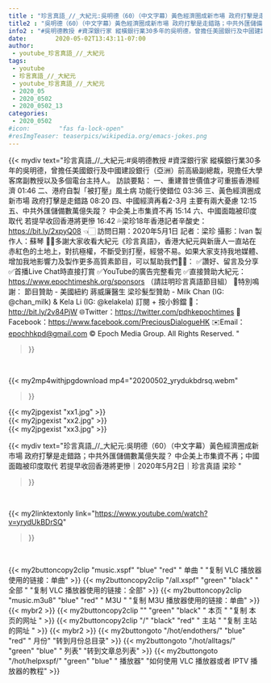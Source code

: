 ```yaml
---
title : "珍言真語_//_大紀元:吳明德（60）（中文字幕）黃色經濟圈成新市場 政府打擊是走錯路；中共外匯儲備數萬億失蹤？  中企美上市集資不再；中國面臨被印度取代 若提早收回香港將更慘｜2020年5月2日｜珍言真語 梁珍 "
title2 : "吳明德（60）（中文字幕）黃色經濟圈成新市場 政府打擊是走錯路；中共外匯儲備數萬億失蹤？  中企美上市集資不再；中國面臨被印度取代 若提早收回香港將更慘｜2020年5月2日｜珍言真語 梁珍 "
info2 : "#吳明德教授 #資深銀行家 縱橫銀行業30多年的吳明德，曾擔任美國銀行及中國建設銀行（亞洲）前高級副總裁，現擔任大學客席副教授以及多個電台主持人。  訪談要點： 一、重建普世價值才可重振香港經濟 01:46 二、港府自製「被打壓」風土病 功能行使錯位 03:36 三、黃色經濟圈成新市場 政府打擊是走錯路 08:20 四、中國經濟再看2-3月 主要有兩大憂慮 12:15 五、中共外匯儲備數萬億失蹤？  中企美上市集資不再 15:14 六、中國面臨被印度取代 若提早收回香港將更慘 16:42  💦梁珍18年香港記者辛酸史：https://bit.ly/2xpyQ08 👈🏻  訪問日期：2020年5月1日 記者：梁珍 攝影：Ivan 製作人：蘇琴  🙏🏻多謝大家收看大紀元《珍言真語》，香港大紀元與新唐人一直站在赤紅色的土地上，對抗極權，不斷受到打壓，經營不易。如果大家支持我地媒體、增加我地影響力及製作更多高質素節目，可以幫助我們💪🏻： ✅讚好、留言及分享 ✅首播Live Chat時直接打賞 ✅YouTube的廣告完整看完 ✅直接贊助大紀元：https://www.epochtimeshk.org/sponsors （請註明珍言真語節目組）  💐特別鳴謝： 節目贊助 - 美國紐約 蔣威廉醫生 梁珍髮型贊助 - Milk Chan (IG: @chan_milk) & Kela Li (IG: @kelakela)  訂閱 + 按小鈴鐺 🔔：http://bit.ly/2v84PjW 🌐Twitter：https://twitter.com/pdhkepochtimes 👥Facebook：https://www.facebook.com/PreciousDialogueHK ✉️Email：epochhkpd@gmail.com  © Epoch Media Group. All Rights Reserved. "
date:        2020-05-02T13:43:11-07:00
author:
 - youtube_珍言真語_//_大紀元
tags:
 - youtube
 - 珍言真語_//_大紀元
 - youtube_珍言真語_//_大紀元
 - 2020_05
 - 2020_0502
 - 2020_0502_13
categories:
 - 2020_0502
#icon:        "fas fa-lock-open"
#resImgTeaser: teaserpics/wikipedia.org/emacs-jokes.png
---
```


{{< mydiv text="珍言真語_//_大紀元:#吳明德教授 #資深銀行家 縱橫銀行業30多年的吳明德，曾擔任美國銀行及中國建設銀行（亞洲）前高級副總裁，現擔任大學客席副教授以及多個電台主持人。  訪談要點： 一、重建普世價值才可重振香港經濟 01:46 二、港府自製「被打壓」風土病 功能行使錯位 03:36 三、黃色經濟圈成新市場 政府打擊是走錯路 08:20 四、中國經濟再看2-3月 主要有兩大憂慮 12:15 五、中共外匯儲備數萬億失蹤？  中企美上市集資不再 15:14 六、中國面臨被印度取代 若提早收回香港將更慘 16:42  💦梁珍18年香港記者辛酸史：https://bit.ly/2xpyQ08 👈🏻  訪問日期：2020年5月1日 記者：梁珍 攝影：Ivan 製作人：蘇琴  🙏🏻多謝大家收看大紀元《珍言真語》，香港大紀元與新唐人一直站在赤紅色的土地上，對抗極權，不斷受到打壓，經營不易。如果大家支持我地媒體、增加我地影響力及製作更多高質素節目，可以幫助我們💪🏻： ✅讚好、留言及分享 ✅首播Live Chat時直接打賞 ✅YouTube的廣告完整看完 ✅直接贊助大紀元：https://www.epochtimeshk.org/sponsors （請註明珍言真語節目組）  💐特別鳴謝： 節目贊助 - 美國紐約 蔣威廉醫生 梁珍髮型贊助 - Milk Chan (IG: @chan_milk) & Kela Li (IG: @kelakela)  訂閱 + 按小鈴鐺 🔔：http://bit.ly/2v84PjW 🌐Twitter：https://twitter.com/pdhkepochtimes 👥Facebook：https://www.facebook.com/PreciousDialogueHK ✉️Email：epochhkpd@gmail.com  © Epoch Media Group. All Rights Reserved. "
>}}
<br>


{{< my2mp4withjpgdownload mp4="20200502_yrydukbdrsq.webm"
>}}

{{< my2jpgexist "xx1.jpg" >}}<br>
{{< my2jpgexist "xx2.jpg" >}}<br>
{{< my2jpgexist "xx3.jpg" >}}<br>



{{< mydiv text="珍言真語_//_大紀元:吳明德（60）（中文字幕）黃色經濟圈成新市場 政府打擊是走錯路；中共外匯儲備數萬億失蹤？  中企美上市集資不再；中國面臨被印度取代 若提早收回香港將更慘｜2020年5月2日｜珍言真語 梁珍 "
>}}
<br>

{{< my2linktextonly link="https://www.youtube.com/watch?v=yrydUkBDrSQ"
>}}


<br>

{{< my2buttoncopy2clip "music.xspf"        "blue"   "red"    " 单曲 "  "复制 VLC 播放器使用的链接：单曲" >}} {{< my2buttoncopy2clip "/all.xspf"         "green"  "black"  " 全部 "  "复制 VLC 播放器使用的链接：全部" >}} {{< my2buttoncopy2clip "music.m3u8"        "blue"   "red"    " M3U  "    "复制 M3U 播放器使用的链接：单曲" >}} {{< mybr2 >}} {{< my2buttoncopy2clip ""                  "green"  "black"  " 本页 "    "复制 本页的网址 " >}} {{< my2buttoncopy2clip "/"                 "black"  "red"    " 主站 "    "复制 主站的网址 " >}} {{< mybr2 >}} {{< my2buttongoto      "/hot/endothers/"   "blue"   "red"    " 月份"   "转到月份总目录" >}} {{< my2buttongoto      "/hot/alltags/"     "green"  "blue"   " 列表"   "转到文章总列表" >}} {{< my2buttongoto      "/hot/helpxspf/"    "green"  "blue"   " 播放器" "如何使用 VLC 播放器或者 IPTV 播放器的教程" >}} 
